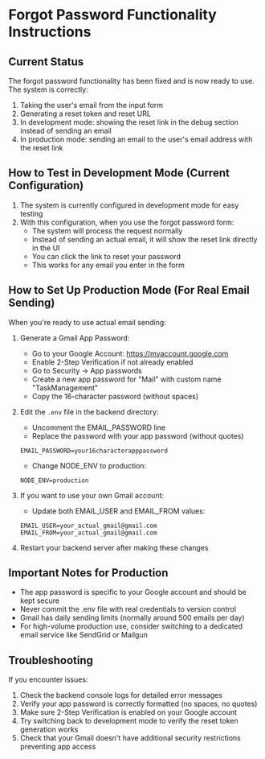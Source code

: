# Forgot Password Functionality Instructions

## Current Status
The forgot password functionality has been fixed and is now ready to use. The system is correctly:

1. Taking the user's email from the input form
2. Generating a reset token and reset URL
3. In development mode: showing the reset link in the debug section instead of sending an email
4. In production mode: sending an email to the user's email address with the reset link

## How to Test in Development Mode (Current Configuration)

1. The system is currently configured in development mode for easy testing
2. With this configuration, when you use the forgot password form:
   - The system will process the request normally
   - Instead of sending an actual email, it will show the reset link directly in the UI
   - You can click the link to reset your password
   - This works for any email you enter in the form

## How to Set Up Production Mode (For Real Email Sending)

When you're ready to use actual email sending:

1. Generate a Gmail App Password:
   - Go to your Google Account: https://myaccount.google.com
   - Enable 2-Step Verification if not already enabled
   - Go to Security → App passwords
   - Create a new app password for "Mail" with custom name "TaskManagement"
   - Copy the 16-character password (without spaces)

2. Edit the `.env` file in the backend directory:
   - Uncomment the EMAIL_PASSWORD line
   - Replace the password with your app password (without quotes)
   ```
   EMAIL_PASSWORD=your16characterapppassword
   ```
   - Change NODE_ENV to production:
   ```
   NODE_ENV=production
   ```

3. If you want to use your own Gmail account:
   - Update both EMAIL_USER and EMAIL_FROM values:
   ```
   EMAIL_USER=your_actual_gmail@gmail.com
   EMAIL_FROM=your_actual_gmail@gmail.com
   ```

4. Restart your backend server after making these changes

## Important Notes for Production

- The app password is specific to your Google account and should be kept secure
- Never commit the .env file with real credentials to version control
- Gmail has daily sending limits (normally around 500 emails per day)
- For high-volume production use, consider switching to a dedicated email service like SendGrid or Mailgun

## Troubleshooting

If you encounter issues:

1. Check the backend console logs for detailed error messages
2. Verify your app password is correctly formatted (no spaces, no quotes)
3. Make sure 2-Step Verification is enabled on your Google account
4. Try switching back to development mode to verify the reset token generation works
5. Check that your Gmail doesn't have additional security restrictions preventing app access 